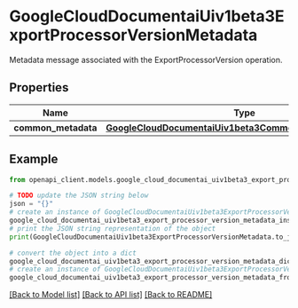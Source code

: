 # GoogleCloudDocumentaiUiv1beta3ExportProcessorVersionMetadata

Metadata message associated with the ExportProcessorVersion operation.

## Properties

Name | Type | Description | Notes
------------ | ------------- | ------------- | -------------
**common_metadata** | [**GoogleCloudDocumentaiUiv1beta3CommonOperationMetadata**](GoogleCloudDocumentaiUiv1beta3CommonOperationMetadata.md) |  | [optional] 

## Example

```python
from openapi_client.models.google_cloud_documentai_uiv1beta3_export_processor_version_metadata import GoogleCloudDocumentaiUiv1beta3ExportProcessorVersionMetadata

# TODO update the JSON string below
json = "{}"
# create an instance of GoogleCloudDocumentaiUiv1beta3ExportProcessorVersionMetadata from a JSON string
google_cloud_documentai_uiv1beta3_export_processor_version_metadata_instance = GoogleCloudDocumentaiUiv1beta3ExportProcessorVersionMetadata.from_json(json)
# print the JSON string representation of the object
print(GoogleCloudDocumentaiUiv1beta3ExportProcessorVersionMetadata.to_json())

# convert the object into a dict
google_cloud_documentai_uiv1beta3_export_processor_version_metadata_dict = google_cloud_documentai_uiv1beta3_export_processor_version_metadata_instance.to_dict()
# create an instance of GoogleCloudDocumentaiUiv1beta3ExportProcessorVersionMetadata from a dict
google_cloud_documentai_uiv1beta3_export_processor_version_metadata_from_dict = GoogleCloudDocumentaiUiv1beta3ExportProcessorVersionMetadata.from_dict(google_cloud_documentai_uiv1beta3_export_processor_version_metadata_dict)
```
[[Back to Model list]](../README.md#documentation-for-models) [[Back to API list]](../README.md#documentation-for-api-endpoints) [[Back to README]](../README.md)


